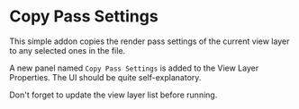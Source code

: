 # Copy Pass Settings

This simple addon copies the render pass settings of the current view layer to any selected ones in the file.

A new panel named `Copy Pass Settings` is added to the View Layer Properties. The UI should be quite self-explanatory.

Don't forget to update the view layer list before running.